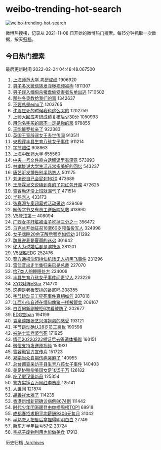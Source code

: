 # weibo-trending-hot-search

[![weibo-trending-hot-search](https://github.com/ameizi/weibo-trending-hot-search/actions/workflows/ci.yml/badge.svg)](https://github.com/ameizi/weibo-trending-hot-search/actions/workflows/ci.yml)

微博热搜榜，记录从 2021-11-08 日开始的微博热门搜索。每15分钟抓取一次数据，按天[归档](./archives)。

## 今日热门搜索

<!-- BEGIN --> 
最后更新时间 2022-02-24 04:48:48.067500 
1. [上海师范大学 考研成绩](https://s.weibo.com/weibo?q=%E4%B8%8A%E6%B5%B7%E5%B8%88%E8%8C%83%E5%A4%A7%E5%AD%A6%20%E8%80%83%E7%A0%94%E6%88%90%E7%BB%A9&Refer=top) 1906920
1. [男子多次微信转发淫秽视频被拘](https://s.weibo.com/weibo?q=%23%E7%94%B7%E5%AD%90%E5%A4%9A%E6%AC%A1%E5%BE%AE%E4%BF%A1%E8%BD%AC%E5%8F%91%E6%B7%AB%E7%A7%BD%E8%A7%86%E9%A2%91%E8%A2%AB%E6%8B%98%23&Refer=top) 1811307
1. [男子误入缅甸杀猪盘偷受害者名单出逃](https://s.weibo.com/weibo?q=%23%E7%94%B7%E5%AD%90%E8%AF%AF%E5%85%A5%E7%BC%85%E7%94%B8%E6%9D%80%E7%8C%AA%E7%9B%98%E5%81%B7%E5%8F%97%E5%AE%B3%E8%80%85%E5%90%8D%E5%8D%95%E5%87%BA%E9%80%83%23&Refer=top) 1710502
1. [那些冬奥教给我们的事](https://s.weibo.com/weibo?q=%23%E9%82%A3%E4%BA%9B%E5%86%AC%E5%A5%A5%E6%95%99%E7%BB%99%E6%88%91%E4%BB%AC%E7%9A%84%E4%BA%8B%23&Refer=top) 1342637
1. [不要总是emo了](https://s.weibo.com/weibo?q=%23%E4%B8%8D%E8%A6%81%E6%80%BB%E6%98%AFemo%E4%BA%86%23&Refer=top) 1203765
1. [沈眉庄死的时候我也这么哭的](https://s.weibo.com/weibo?q=%23%E6%B2%88%E7%9C%89%E5%BA%84%E6%AD%BB%E7%9A%84%E6%97%B6%E5%80%99%E6%88%91%E4%B9%9F%E8%BF%99%E4%B9%88%E5%93%AD%E7%9A%84%23&Refer=top) 1202759
1. [上师大回应考研成绩复核后少30分](https://s.weibo.com/weibo?q=%23%E4%B8%8A%E5%B8%88%E5%A4%A7%E5%9B%9E%E5%BA%94%E8%80%83%E7%A0%94%E6%88%90%E7%BB%A9%E5%A4%8D%E6%A0%B8%E5%90%8E%E5%B0%9130%E5%88%86%23&Refer=top) 1050993
1. [用你名字买的房不一定是你的房](https://s.weibo.com/weibo?q=%23%E7%94%A8%E4%BD%A0%E5%90%8D%E5%AD%97%E4%B9%B0%E7%9A%84%E6%88%BF%E4%B8%8D%E4%B8%80%E5%AE%9A%E6%98%AF%E4%BD%A0%E7%9A%84%E6%88%BF%23&Refer=top) 978855
1. [王能能罗拉亲了](https://s.weibo.com/weibo?q=%23%E7%8E%8B%E8%83%BD%E8%83%BD%E7%BD%97%E6%8B%89%E4%BA%B2%E4%BA%86%23&Refer=top) 922383
1. [英国王室辟谣女王去世传闻](https://s.weibo.com/weibo?q=%23%E8%8B%B1%E5%9B%BD%E7%8E%8B%E5%AE%A4%E8%BE%9F%E8%B0%A3%E5%A5%B3%E7%8E%8B%E5%8E%BB%E4%B8%96%E4%BC%A0%E9%97%BB%23&Refer=top) 913511
1. [央视评丰县生育八孩女子事件](https://s.weibo.com/weibo?q=%23%E5%A4%AE%E8%A7%86%E8%AF%84%E4%B8%B0%E5%8E%BF%E7%94%9F%E8%82%B2%E5%85%AB%E5%AD%A9%E5%A5%B3%E5%AD%90%E4%BA%8B%E4%BB%B6%23&Refer=top) 911214
1. [字节赔偿](https://s.weibo.com/weibo?q=%E5%AD%97%E8%8A%82%E8%B5%94%E5%81%BF&Refer=top) 908963
1. [上海中医药大学](https://s.weibo.com/weibo?q=%E4%B8%8A%E6%B5%B7%E4%B8%AD%E5%8C%BB%E8%8D%AF%E5%A4%A7%E5%AD%A6&Refer=top) 655560
1. [中央一号文件直白话解读里有深意](https://s.weibo.com/weibo?q=%23%E4%B8%AD%E5%A4%AE%E4%B8%80%E5%8F%B7%E6%96%87%E4%BB%B6%E7%9B%B4%E7%99%BD%E8%AF%9D%E8%A7%A3%E8%AF%BB%E9%87%8C%E6%9C%89%E6%B7%B1%E6%84%8F%23&Refer=top) 573993
1. [林孝埈说大学生活非常多美好的回忆](https://s.weibo.com/weibo?q=%23%E6%9E%97%E5%AD%9D%E5%9F%88%E8%AF%B4%E5%A4%A7%E5%AD%A6%E7%94%9F%E6%B4%BB%E9%9D%9E%E5%B8%B8%E5%A4%9A%E7%BE%8E%E5%A5%BD%E7%9A%84%E5%9B%9E%E5%BF%86%23&Refer=top) 543237
1. [唐艺昕发博告别半熟恋人](https://s.weibo.com/weibo?q=%23%E5%94%90%E8%89%BA%E6%98%95%E5%8F%91%E5%8D%9A%E5%91%8A%E5%88%AB%E5%8D%8A%E7%86%9F%E6%81%8B%E4%BA%BA%23&Refer=top) 501175
1. [刘涛说自己会屁刹1620](https://s.weibo.com/weibo?q=%23%E5%88%98%E6%B6%9B%E8%AF%B4%E8%87%AA%E5%B7%B1%E4%BC%9A%E5%B1%81%E5%88%B91620%23&Refer=top) 473689
1. [王彦霖发文说磕到真的了包红包开席](https://s.weibo.com/weibo?q=%23%E7%8E%8B%E5%BD%A6%E9%9C%96%E5%8F%91%E6%96%87%E8%AF%B4%E7%A3%95%E5%88%B0%E7%9C%9F%E7%9A%84%E4%BA%86%E5%8C%85%E7%BA%A2%E5%8C%85%E5%BC%80%E5%B8%AD%23&Refer=top) 472625
1. [雪容融还没上班就漏气了](https://s.weibo.com/weibo?q=%23%E9%9B%AA%E5%AE%B9%E8%9E%8D%E8%BF%98%E6%B2%A1%E4%B8%8A%E7%8F%AD%E5%B0%B1%E6%BC%8F%E6%B0%94%E4%BA%86%23&Refer=top) 471514
1. [半熟恋人](https://s.weibo.com/weibo?q=%E5%8D%8A%E7%86%9F%E6%81%8B%E4%BA%BA&Refer=top) 433173
1. [张真源冬奥闭幕式活动采访](https://s.weibo.com/weibo?q=%23%E5%BC%A0%E7%9C%9F%E6%BA%90%E5%86%AC%E5%A5%A5%E9%97%AD%E5%B9%95%E5%BC%8F%E6%B4%BB%E5%8A%A8%E9%87%87%E8%AE%BF%23&Refer=top) 429469
1. [网传字节又有员工送医院急救](https://s.weibo.com/weibo?q=%23%E7%BD%91%E4%BC%A0%E5%AD%97%E8%8A%82%E5%8F%88%E6%9C%89%E5%91%98%E5%B7%A5%E9%80%81%E5%8C%BB%E9%99%A2%E6%80%A5%E6%95%91%23&Refer=top) 413990
1. [V5登顶第一](https://s.weibo.com/weibo?q=%23V5%E7%99%BB%E9%A1%B6%E7%AC%AC%E4%B8%80%23&Refer=top) 408094
1. [广西女子肝脏被虫子吃掉三分之一](https://s.weibo.com/weibo?q=%23%E5%B9%BF%E8%A5%BF%E5%A5%B3%E5%AD%90%E8%82%9D%E8%84%8F%E8%A2%AB%E8%99%AB%E5%AD%90%E5%90%83%E6%8E%89%E4%B8%89%E5%88%86%E4%B9%8B%E4%B8%80%23&Refer=top) 356472
1. [乌克兰开始征召18至60岁预备役军人](https://s.weibo.com/weibo?q=%23%E4%B9%8C%E5%85%8B%E5%85%B0%E5%BC%80%E5%A7%8B%E5%BE%81%E5%8F%AC18%E8%87%B360%E5%B2%81%E9%A2%84%E5%A4%87%E5%BD%B9%E5%86%9B%E4%BA%BA%23&Refer=top) 324998
1. [女子嗜睡20余天醒后智商如低幼](https://s.weibo.com/weibo?q=%23%E5%A5%B3%E5%AD%90%E5%97%9C%E7%9D%A120%E4%BD%99%E5%A4%A9%E9%86%92%E5%90%8E%E6%99%BA%E5%95%86%E5%A6%82%E4%BD%8E%E5%B9%BC%23&Refer=top) 311292
1. [魏晨说我是夏雨的迷弟](https://s.weibo.com/weibo?q=%23%E9%AD%8F%E6%99%A8%E8%AF%B4%E6%88%91%E6%98%AF%E5%A4%8F%E9%9B%A8%E7%9A%84%E8%BF%B7%E5%BC%9F%23&Refer=top) 301642
1. [佟大为说婚后都是演技派](https://s.weibo.com/weibo?q=%23%E4%BD%9F%E5%A4%A7%E4%B8%BA%E8%AF%B4%E5%A9%9A%E5%90%8E%E9%83%BD%E6%98%AF%E6%BC%94%E6%8A%80%E6%B4%BE%23&Refer=top) 281201
1. [V5战胜EDG](https://s.weibo.com/weibo?q=%23V5%E6%88%98%E8%83%9CEDG%23&Refer=top) 252476
1. [警方通报沈阳桃仙机场无人机黑飞事件](https://s.weibo.com/weibo?q=%23%E8%AD%A6%E6%96%B9%E9%80%9A%E6%8A%A5%E6%B2%88%E9%98%B3%E6%A1%83%E4%BB%99%E6%9C%BA%E5%9C%BA%E6%97%A0%E4%BA%BA%E6%9C%BA%E9%BB%91%E9%A3%9E%E4%BA%8B%E4%BB%B6%23&Refer=top) 231296
1. [雷佳音出走半集归来已是总裁](https://s.weibo.com/weibo?q=%23%E9%9B%B7%E4%BD%B3%E9%9F%B3%E5%87%BA%E8%B5%B0%E5%8D%8A%E9%9B%86%E5%BD%92%E6%9D%A5%E5%B7%B2%E6%98%AF%E6%80%BB%E8%A3%81%23&Refer=top) 227070
1. [给7类人的睡眠处方](https://s.weibo.com/weibo?q=%23%E7%BB%997%E7%B1%BB%E4%BA%BA%E7%9A%84%E7%9D%A1%E7%9C%A0%E5%A4%84%E6%96%B9%23&Refer=top) 224009
1. [丰县生育八孩女子事件问责17人](https://s.weibo.com/weibo?q=%23%E4%B8%B0%E5%8E%BF%E7%94%9F%E8%82%B2%E5%85%AB%E5%AD%A9%E5%A5%B3%E5%AD%90%E4%BA%8B%E4%BB%B6%E9%97%AE%E8%B4%A317%E4%BA%BA%23&Refer=top) 223229
1. [XYG对阵eStar](https://s.weibo.com/weibo?q=%23XYG%E5%AF%B9%E9%98%B5eStar%23&Refer=top) 214770
1. [这狗是老板安排的卧底吗](https://s.weibo.com/weibo?q=%23%E8%BF%99%E7%8B%97%E6%98%AF%E8%80%81%E6%9D%BF%E5%AE%89%E6%8E%92%E7%9A%84%E5%8D%A7%E5%BA%95%E5%90%97%23&Refer=top) 208355
1. [字节跳动员工猝死事件真相如何](https://s.weibo.com/weibo?q=%23%E5%AD%97%E8%8A%82%E8%B7%B3%E5%8A%A8%E5%91%98%E5%B7%A5%E7%8C%9D%E6%AD%BB%E4%BA%8B%E4%BB%B6%E7%9C%9F%E7%9B%B8%E5%A6%82%E4%BD%95%23&Refer=top) 207016
1. [江西小伙自述在缅甸像猪一样被贩卖](https://s.weibo.com/weibo?q=%23%E6%B1%9F%E8%A5%BF%E5%B0%8F%E4%BC%99%E8%87%AA%E8%BF%B0%E5%9C%A8%E7%BC%85%E7%94%B8%E5%83%8F%E7%8C%AA%E4%B8%80%E6%A0%B7%E8%A2%AB%E8%B4%A9%E5%8D%96%23&Refer=top) 206167
1. [白百何新剧被拒6次看破防了](https://s.weibo.com/weibo?q=%23%E7%99%BD%E7%99%BE%E4%BD%95%E6%96%B0%E5%89%A7%E8%A2%AB%E6%8B%926%E6%AC%A1%E7%9C%8B%E7%A0%B4%E9%98%B2%E4%BA%86%23&Refer=top) 202677
1. [EDG空ban](https://s.weibo.com/weibo?q=%23EDG%E7%A9%BAban%23&Refer=top) 194199
1. [袁泉谈跟张艺兴演姐弟的感受](https://s.weibo.com/weibo?q=%23%E8%A2%81%E6%B3%89%E8%B0%88%E8%B7%9F%E5%BC%A0%E8%89%BA%E5%85%B4%E6%BC%94%E5%A7%90%E5%BC%9F%E7%9A%84%E6%84%9F%E5%8F%97%23&Refer=top) 193121
1. [字节跳动确认28岁员工离世](https://s.weibo.com/weibo?q=%23%E5%AD%97%E8%8A%82%E8%B7%B3%E5%8A%A8%E7%A1%AE%E8%AE%A428%E5%B2%81%E5%91%98%E5%B7%A5%E7%A6%BB%E4%B8%96%23&Refer=top) 190598
1. [被骆士宾老婆气死](https://s.weibo.com/weibo?q=%23%E8%A2%AB%E9%AA%86%E5%A3%AB%E5%AE%BE%E8%80%81%E5%A9%86%E6%B0%94%E6%AD%BB%23&Refer=top) 171925
1. [情侣20220222领证后去签遗体捐赠](https://s.weibo.com/weibo?q=%23%E6%83%85%E4%BE%A320220222%E9%A2%86%E8%AF%81%E5%90%8E%E5%8E%BB%E7%AD%BE%E9%81%97%E4%BD%93%E6%8D%90%E8%B5%A0%23&Refer=top) 160151
1. [微信支持发送原视频](https://s.weibo.com/weibo?q=%23%E5%BE%AE%E4%BF%A1%E6%94%AF%E6%8C%81%E5%8F%91%E9%80%81%E5%8E%9F%E8%A7%86%E9%A2%91%23&Refer=top) 153931
1. [雪容融官方宣传片](https://s.weibo.com/weibo?q=%23%E9%9B%AA%E5%AE%B9%E8%9E%8D%E5%AE%98%E6%96%B9%E5%AE%A3%E4%BC%A0%E7%89%87%23&Refer=top) 151723
1. [郑娟当众自揭伤疤哭麻了](https://s.weibo.com/weibo?q=%23%E9%83%91%E5%A8%9F%E5%BD%93%E4%BC%97%E8%87%AA%E6%8F%AD%E4%BC%A4%E7%96%A4%E5%93%AD%E9%BA%BB%E4%BA%86%23&Refer=top) 140955
1. [总台调查采访丰县生育八孩女子事件](https://s.weibo.com/weibo?q=%23%E6%80%BB%E5%8F%B0%E8%B0%83%E6%9F%A5%E9%87%87%E8%AE%BF%E4%B8%B0%E5%8E%BF%E7%94%9F%E8%82%B2%E5%85%AB%E5%AD%A9%E5%A5%B3%E5%AD%90%E4%BA%8B%E4%BB%B6%23&Refer=top) 140403
1. [美足协赔偿美国女足1亿5千万](https://s.weibo.com/weibo?q=%23%E7%BE%8E%E8%B6%B3%E5%8D%8F%E8%B5%94%E5%81%BF%E7%BE%8E%E5%9B%BD%E5%A5%B3%E8%B6%B31%E4%BA%BF5%E5%8D%83%E4%B8%87%23&Refer=top) 126182
1. [吃了假汉堡新品](https://s.weibo.com/weibo?q=%23%E5%90%83%E4%BA%86%E5%81%87%E6%B1%89%E5%A0%A1%E6%96%B0%E5%93%81%23&Refer=top) 125354
1. [警方实锤百万网红李赛高](https://s.weibo.com/weibo?q=%23%E8%AD%A6%E6%96%B9%E5%AE%9E%E9%94%A4%E7%99%BE%E4%B8%87%E7%BD%91%E7%BA%A2%E6%9D%8E%E8%B5%9B%E9%AB%98%23&Refer=top) 125141
1. [人世间](https://s.weibo.com/weibo?q=%E4%BA%BA%E4%B8%96%E9%97%B4&Refer=top) 121874
1. [胡善祥太难了](https://s.weibo.com/weibo?q=%23%E8%83%A1%E5%96%84%E7%A5%A5%E5%A4%AA%E9%9A%BE%E4%BA%86%23&Refer=top) 114235
1. [香港新增新冠确诊病例8674例](https://s.weibo.com/weibo?q=%23%E9%A6%99%E6%B8%AF%E6%96%B0%E5%A2%9E%E6%96%B0%E5%86%A0%E7%A1%AE%E8%AF%8A%E7%97%85%E4%BE%8B8674%E4%BE%8B%23&Refer=top) 111442
1. [时代少年团渐暖登由你榜周榜TOP1](https://s.weibo.com/weibo?q=%23%E6%97%B6%E4%BB%A3%E5%B0%91%E5%B9%B4%E5%9B%A2%E6%B8%90%E6%9A%96%E7%99%BB%E7%94%B1%E4%BD%A0%E6%A6%9C%E5%91%A8%E6%A6%9CTOP1%23&Refer=top) 69918
1. [成都春招求职平均薪酬9306元每月](https://s.weibo.com/weibo?q=%23%E6%88%90%E9%83%BD%E6%98%A5%E6%8B%9B%E6%B1%82%E8%81%8C%E5%B9%B3%E5%9D%87%E8%96%AA%E9%85%AC9306%E5%85%83%E6%AF%8F%E6%9C%88%23&Refer=top) 31042
1. [半熟恋人把售后拿捏得明明白白](https://s.weibo.com/weibo?q=%23%E5%8D%8A%E7%86%9F%E6%81%8B%E4%BA%BA%E6%8A%8A%E5%94%AE%E5%90%8E%E6%8B%BF%E6%8D%8F%E5%BE%97%E6%98%8E%E6%98%8E%E7%99%BD%E7%99%BD%23&Refer=top) 27749
1. [新东方半年巨亏57亿](https://s.weibo.com/weibo?q=%23%E6%96%B0%E4%B8%9C%E6%96%B9%E5%8D%8A%E5%B9%B4%E5%B7%A8%E4%BA%8F57%E4%BA%BF%23&Refer=top) 23724
1. [空瓶子废物利用也能做美食](https://s.weibo.com/weibo?q=%23%E7%A9%BA%E7%93%B6%E5%AD%90%E5%BA%9F%E7%89%A9%E5%88%A9%E7%94%A8%E4%B9%9F%E8%83%BD%E5%81%9A%E7%BE%8E%E9%A3%9F%23&Refer=top) 17913
<!-- END -->

历史归档 [./archives](./archives)

